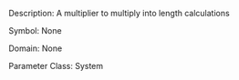 Description: A multiplier to multiply into length calculations

Symbol: None

Domain: None

Parameter Class: System


